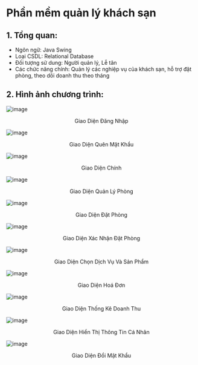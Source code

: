 # Phần mềm quản lý khách sạn
## 1. Tổng quan:
- Ngôn ngữ: Java Swing
- Loại CSDL: Relational Database
- Đối tượng sử dung: Người quản lý, Lễ tân
- Các chức năng chính: Quản lý các nghiệp vụ của khách sạn, hỗ trợ đặt phòng, theo dõi doanh thu theo tháng
## 2. Hình ảnh chương trình:
![image](https://github.com/finneas2933/Burning_Hotel_Admin/assets/132982799/75e1ef0b-426b-4efb-bbec-d7dfcd63ba87)
<p align="center">Giao Diện Đăng Nhập</p>

![image](https://github.com/finneas2933/Burning_Hotel_Admin/assets/132982799/1ce24968-3709-4594-932b-50d24c97af41)
<p align="center">Giao Diện Quên Mật Khẩu</p>

![image](https://github.com/finneas2933/Burning_Hotel_Admin/assets/132982799/4ff246b0-0eac-4cca-880e-ba80d4d65572)
<p align="center">Giao Diện Chính</p>

![image](https://github.com/finneas2933/Burning_Hotel_Admin/assets/132982799/fe580c50-9d8d-422a-9eec-d055413d5212)
<p align="center">Giao Diện Quản Lý Phòng</p>

![image](https://github.com/finneas2933/Burning_Hotel_Admin/assets/132982799/653d7396-591a-43c9-ad28-4b0538c79975)
<p align="center">Giao Diện Đặt Phòng</p>

![image](https://github.com/finneas2933/Burning_Hotel_Admin/assets/132982799/b602ee05-43ed-45fe-8b2b-9d033d0fd4ee)
<p align="center">Giao Diện Xác Nhận Đặt Phòng</p>

![image](https://github.com/finneas2933/Burning_Hotel_Admin/assets/132982799/3076e841-61f3-4ba5-94a4-a48bcdc6f6a0)
<p align="center">Giao Diện Chọn Dịch Vụ Và Sản Phẩm</p>

![image](https://github.com/finneas2933/Burning_Hotel_Admin/assets/132982799/3cb91654-9153-44e8-b803-e09ae814ce43)
<p align="center">Giao Diện Hoá Đơn</p>

![image](https://github.com/finneas2933/Burning_Hotel_Admin/assets/132982799/31428b62-6ae2-4c0f-9169-a99663c0077b)
<p align="center">Giao Diện Thống Kê Doanh Thu</p>

![image](https://github.com/finneas2933/Burning_Hotel_Admin/assets/132982799/465eb270-ead5-4c5b-949b-91ebc15987cc)
<p align="center">Giao Diện Hiển Thị Thông Tin Cá Nhân</p>

![image](https://github.com/finneas2933/Burning_Hotel_Admin/assets/132982799/5f5eb8d5-4b25-4c0e-bc39-f7639ca6f5af)
<p align="center">Giao Diện Đổi Mật Khẩu</p>

